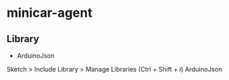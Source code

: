 # minicar-agent
## Library
* ArduinoJson

Sketch > Include Library > Manage Libraries (Ctrl + Shift + i)
ArduinoJson
